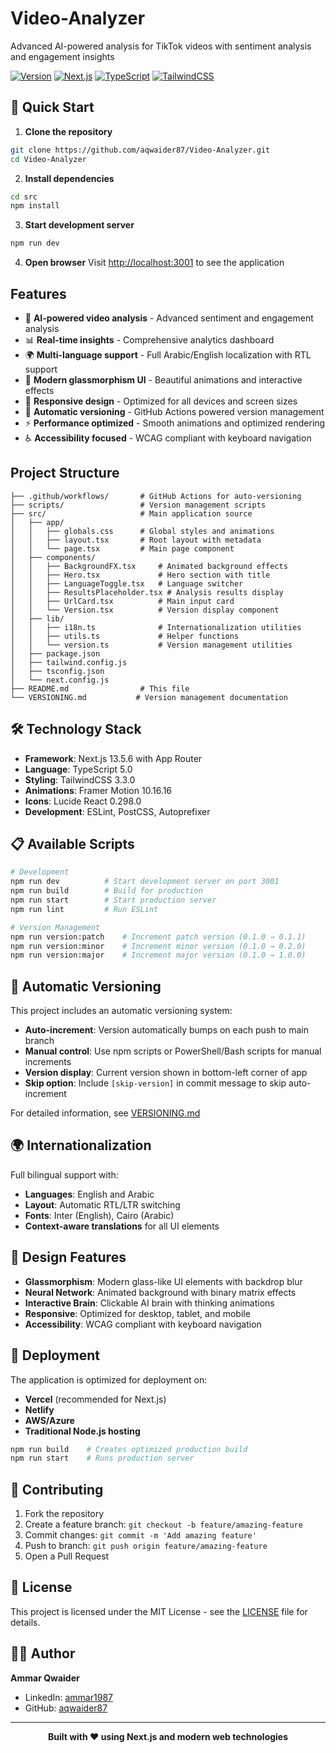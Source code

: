 # Video-Analyzer
Advanced AI-powered analysis for TikTok videos with sentiment analysis and engagement insights

[![Version](https://img.shields.io/badge/version-v0.1.1-blue.svg)](./VERSIONING.md)
[![Next.js](https://img.shields.io/badge/Next.js-13.5.6-black)](https://nextjs.org/)
[![TypeScript](https://img.shields.io/badge/TypeScript-5.0-blue)](https://www.typescriptlang.org/)
[![TailwindCSS](https://img.shields.io/badge/TailwindCSS-3.3.0-38B2AC)](https://tailwindcss.com/)

## 🚀 Quick Start

1. **Clone the repository**
```bash
git clone https://github.com/aqwaider87/Video-Analyzer.git
cd Video-Analyzer
```

2. **Install dependencies**
```bash
cd src
npm install
```

3. **Start development server**
```bash
npm run dev
```

4. **Open browser**
Visit [http://localhost:3001](http://localhost:3001) to see the application

## Features

- 🤖 **AI-powered video analysis** - Advanced sentiment and engagement analysis
- 📊 **Real-time insights** - Comprehensive analytics dashboard
- 🌍 **Multi-language support** - Full Arabic/English localization with RTL support
- 🎨 **Modern glassmorphism UI** - Beautiful animations and interactive effects
- 📱 **Responsive design** - Optimized for all devices and screen sizes
- 🔄 **Automatic versioning** - GitHub Actions powered version management
- ⚡ **Performance optimized** - Smooth animations and optimized rendering
- ♿ **Accessibility focused** - WCAG compliant with keyboard navigation

## Project Structure

```
├── .github/workflows/       # GitHub Actions for auto-versioning
├── scripts/                 # Version management scripts
├── src/                     # Main application source
│   ├── app/
│   │   ├── globals.css      # Global styles and animations
│   │   ├── layout.tsx       # Root layout with metadata
│   │   └── page.tsx         # Main page component
│   ├── components/
│   │   ├── BackgroundFX.tsx     # Animated background effects
│   │   ├── Hero.tsx             # Hero section with title
│   │   ├── LanguageToggle.tsx   # Language switcher
│   │   ├── ResultsPlaceholder.tsx # Analysis results display
│   │   ├── UrlCard.tsx          # Main input card
│   │   └── Version.tsx          # Version display component
│   ├── lib/
│   │   ├── i18n.ts              # Internationalization utilities
│   │   ├── utils.ts             # Helper functions
│   │   └── version.ts           # Version management utilities
│   ├── package.json
│   ├── tailwind.config.js
│   ├── tsconfig.json
│   └── next.config.js
├── README.md                # This file
└── VERSIONING.md           # Version management documentation
```

## 🛠 Technology Stack

- **Framework**: Next.js 13.5.6 with App Router
- **Language**: TypeScript 5.0
- **Styling**: TailwindCSS 3.3.0
- **Animations**: Framer Motion 10.16.16
- **Icons**: Lucide React 0.298.0
- **Development**: ESLint, PostCSS, Autoprefixer

## 📋 Available Scripts

```bash
# Development
npm run dev          # Start development server on port 3001
npm run build        # Build for production
npm run start        # Start production server
npm run lint         # Run ESLint

# Version Management
npm run version:patch    # Increment patch version (0.1.0 → 0.1.1)
npm run version:minor    # Increment minor version (0.1.0 → 0.2.0)
npm run version:major    # Increment major version (0.1.0 → 1.0.0)
```

## 🔄 Automatic Versioning

This project includes an automatic versioning system:

- **Auto-increment**: Version automatically bumps on each push to main branch
- **Manual control**: Use npm scripts or PowerShell/Bash scripts for manual increments
- **Version display**: Current version shown in bottom-left corner of app
- **Skip option**: Include `[skip-version]` in commit message to skip auto-increment

For detailed information, see [VERSIONING.md](./VERSIONING.md)

## 🌍 Internationalization

Full bilingual support with:
- **Languages**: English and Arabic
- **Layout**: Automatic RTL/LTR switching
- **Fonts**: Inter (English), Cairo (Arabic)
- **Context-aware translations** for all UI elements

## 🎨 Design Features

- **Glassmorphism**: Modern glass-like UI elements with backdrop blur
- **Neural Network**: Animated background with binary matrix effects
- **Interactive Brain**: Clickable AI brain with thinking animations
- **Responsive**: Optimized for desktop, tablet, and mobile
- **Accessibility**: WCAG compliant with keyboard navigation

## 🚀 Deployment

The application is optimized for deployment on:
- **Vercel** (recommended for Next.js)
- **Netlify**
- **AWS/Azure**
- **Traditional Node.js hosting**

```bash
npm run build    # Creates optimized production build
npm run start    # Runs production server
```

## 📝 Contributing

1. Fork the repository
2. Create a feature branch: `git checkout -b feature/amazing-feature`
3. Commit changes: `git commit -m 'Add amazing feature'`
4. Push to branch: `git push origin feature/amazing-feature`
5. Open a Pull Request

## 📄 License

This project is licensed under the MIT License - see the [LICENSE](LICENSE) file for details.

## 👨‍💻 Author

**Ammar Qwaider**
- LinkedIn: [ammar1987](https://www.linkedin.com/in/ammar1987/)
- GitHub: [aqwaider87](https://github.com/aqwaider87)

---

<div align="center">
  <strong>Built with ❤️ using Next.js and modern web technologies</strong>
</div>
